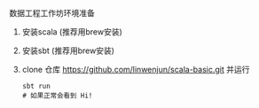 数据工程工作坊环境准备

1. 安装scala (推荐用brew安装)

2. 安装sbt (推荐用brew安装)

3. clone 仓库 https://github.com/linwenjun/scala-basic.git 并运行

   ```
   sbt run
   # 如果正常会看到 Hi!
   ```
